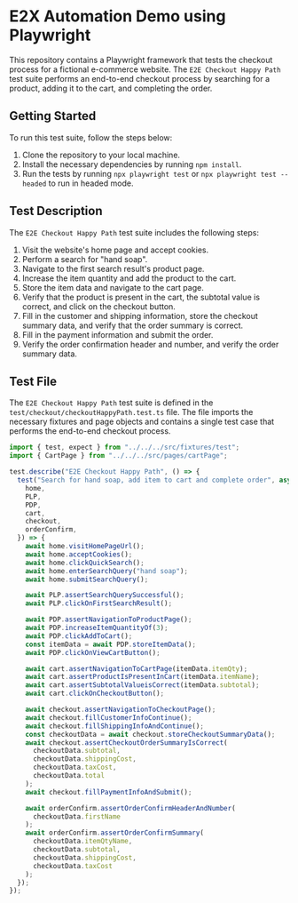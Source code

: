 # E2X Automation Demo using Playwright

This repository contains a Playwright framework that tests the checkout process for a fictional e-commerce website. The `E2E Checkout Happy Path` test suite performs an end-to-end checkout process by searching for a product, adding it to the cart, and completing the order.

## Getting Started

To run this test suite, follow the steps below:

1. Clone the repository to your local machine.
2. Install the necessary dependencies by running `npm install`.
3. Run the tests by running `npx playwright test` or `npx playwright test --headed` to run in headed mode.

## Test Description

The `E2E Checkout Happy Path` test suite includes the following steps:

1. Visit the website's home page and accept cookies.
2. Perform a search for "hand soap".
3. Navigate to the first search result's product page.
4. Increase the item quantity and add the product to the cart.
5. Store the item data and navigate to the cart page.
6. Verify that the product is present in the cart, the subtotal value is correct, and click on the checkout button.
7. Fill in the customer and shipping information, store the checkout summary data, and verify that the order summary is correct.
8. Fill in the payment information and submit the order.
9. Verify the order confirmation header and number, and verify the order summary data.

## Test File

The `E2E Checkout Happy Path` test suite is defined in the `test/checkout/checkoutHappyPath.test.ts` file. The file imports the necessary fixtures and page objects and contains a single test case that performs the end-to-end checkout process.

```typescript
import { test, expect } from "../../../src/fixtures/test";
import { CartPage } from "../../../src/pages/cartPage";

test.describe("E2E Checkout Happy Path", () => {
  test("Search for hand soap, add item to cart and complete order", async ({
    home,
    PLP,
    PDP,
    cart,
    checkout,
    orderConfirm,
  }) => {
    await home.visitHomePageUrl();
    await home.acceptCookies();
    await home.clickQuickSearch();
    await home.enterSearchQuery("hand soap");
    await home.submitSearchQuery();

    await PLP.assertSearchQuerySuccessful();
    await PLP.clickOnFirstSearchResult();

    await PDP.assertNavigationToProductPage();
    await PDP.increaseItemQuantityOf(3);
    await PDP.clickAddToCart();
    const itemData = await PDP.storeItemData();
    await PDP.clickOnViewCartButton();

    await cart.assertNavigationToCartPage(itemData.itemQty);
    await cart.assertProductIsPresentInCart(itemData.itemName);
    await cart.assertSubtotalValueisCorrect(itemData.subtotal);
    await cart.clickOnCheckoutButton();

    await checkout.assertNavigationToCheckoutPage();
    await checkout.fillCustomerInfoContinue();
    await checkout.fillShippingInfoAndContinue();
    const checkoutData = await checkout.storeCheckoutSummaryData();
    await checkout.assertCheckoutOrderSummaryIsCorrect(
      checkoutData.subtotal,
      checkoutData.shippingCost,
      checkoutData.taxCost,
      checkoutData.total
    );
    await checkout.fillPaymentInfoAndSubmit();

    await orderConfirm.assertOrderConfirmHeaderAndNumber(
      checkoutData.firstName
    );
    await orderConfirm.assertOrderConfirmSummary(
      checkoutData.itemQtyName,
      checkoutData.subtotal,
      checkoutData.shippingCost,
      checkoutData.taxCost
    );
  });
});
